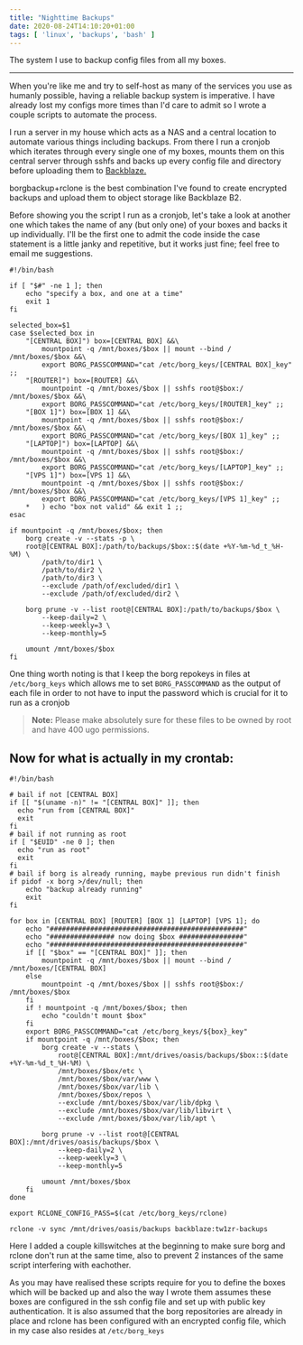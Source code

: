 ```yaml
---
title: "Nighttime Backups"
date: 2020-08-24T14:10:20+01:00
tags: [ 'linux', 'backups', 'bash' ]
---
```

The system I use to backup config files from all my boxes.

* * *

When you're like me and try to self-host as many of the services you use as humanly possible, having a reliable backup system is imperative. I have already lost my configs more times than I'd care to admit so I wrote a couple scripts to automate the process.

I run a server in my house which acts as a NAS and a central location to automate various things including backups. From there I run a cronjob which iterates through every single one of my boxes, mounts them on this central server through sshfs and backs up every config file and directory before uploading them to [Backblaze.](https://backblaze.com)

borgbackup+rclone is the best combination I've found to create encrypted backups and upload them to object storage like Backblaze B2.

Before showing you the script I run as a cronjob, let's take a look at another one which takes the name of any (but only one) of your boxes and backs it up individually. I'll be the first one to admit the code inside the case statement is a little janky and repetitive, but it works just fine; feel free to email me suggestions.

~~~
#!/bin/bash

if [ "$#" -ne 1 ]; then
    echo "specify a box, and one at a time"
    exit 1
fi

selected_box=$1
case $selected_box in
	"[CENTRAL BOX]") box=[CENTRAL BOX] &&\
		mountpoint -q /mnt/boxes/$box || mount --bind / /mnt/boxes/$box &&\
		export BORG_PASSCOMMAND="cat /etc/borg_keys/[CENTRAL BOX]_key" ;;
	"[ROUTER]") box=[ROUTER] &&\
		mountpoint -q /mnt/boxes/$box || sshfs root@$box:/ /mnt/boxes/$box &&\
		export BORG_PASSCOMMAND="cat /etc/borg_keys/[ROUTER]_key" ;;
	"[BOX 1]") box=[BOX 1] &&\
		mountpoint -q /mnt/boxes/$box || sshfs root@$box:/ /mnt/boxes/$box &&\
		export BORG_PASSCOMMAND="cat /etc/borg_keys/[BOX 1]_key" ;;
	"[LAPTOP]") box=[LAPTOP] &&\
		mountpoint -q /mnt/boxes/$box || sshfs root@$box:/ /mnt/boxes/$box &&\
		export BORG_PASSCOMMAND="cat /etc/borg_keys/[LAPTOP]_key" ;;
	"[VPS 1]") box=[VPS 1] &&\
		mountpoint -q /mnt/boxes/$box || sshfs root@$box:/ /mnt/boxes/$box &&\
		export BORG_PASSCOMMAND="cat /etc/borg_keys/[VPS 1]_key" ;;
	*	) echo "box not valid" && exit 1 ;;
esac

if mountpoint -q /mnt/boxes/$box; then
	borg create -v --stats -p \
	root@[CENTRAL BOX]:/path/to/backups/$box::$(date +%Y-%m-%d_t_%H-%M) \
		/path/to/dir1 \
		/path/to/dir2 \
		/path/to/dir3 \
		--exclude /path/of/excluded/dir1 \
		--exclude /path/of/excluded/dir2 \

	borg prune -v --list root@[CENTRAL BOX]:/path/to/backups/$box \
		--keep-daily=2 \
		--keep-weekly=3 \
		--keep-monthly=5

	umount /mnt/boxes/$box
fi
~~~

One thing worth noting is that I keep the borg repokeys in files at `/etc/borg_keys` which allows me to set `BORG_PASSCOMMAND` as the output of each file in order to not have to input the password which is crucial for it to run as a cronjob

> **Note:** Please make absolutely sure for these files to be owned by root and have 400 ugo permissions.

Now for what is actually in my crontab:
---------------------------------------

~~~
#!/bin/bash

# bail if not [CENTRAL BOX]
if [[ "$(uname -n)" != "[CENTRAL BOX]" ]]; then
  echo "run from [CENTRAL BOX]"
  exit
fi
# bail if not running as root
if [ "$EUID" -ne 0 ]; then
  echo "run as root"
  exit
fi
# bail if borg is already running, maybe previous run didn't finish
if pidof -x borg >/dev/null; then
    echo "backup already running"
    exit
fi

for box in [CENTRAL BOX] [ROUTER] [BOX 1] [LAPTOP] [VPS 1]; do
	echo "################################################"
	echo "################ now doing $box ################"
	echo "################################################"
	if [[ "$box" == "[CENTRAL BOX]" ]]; then
		mountpoint -q /mnt/boxes/$box || mount --bind / /mnt/boxes/[CENTRAL BOX]
	else
		mountpoint -q /mnt/boxes/$box || sshfs root@$box:/ /mnt/boxes/$box
	fi
	if ! mountpoint -q /mnt/boxes/$box; then 
		echo "couldn't mount $box"
	fi
	export BORG_PASSCOMMAND="cat /etc/borg_keys/${box}_key"
	if mountpoint -q /mnt/boxes/$box; then
		borg create -v --stats \
			root@[CENTRAL BOX]:/mnt/drives/oasis/backups/$box::$(date +%Y-%m-%d_t_%H-%M) \
			/mnt/boxes/$box/etc \
			/mnt/boxes/$box/var/www \
			/mnt/boxes/$box/var/lib \
			/mnt/boxes/$box/repos \
			--exclude /mnt/boxes/$box/var/lib/dpkg \
			--exclude /mnt/boxes/$box/var/lib/libvirt \
			--exclude /mnt/boxes/$box/var/lib/apt \

		borg prune -v --list root@[CENTRAL BOX]:/mnt/drives/oasis/backups/$box \
			--keep-daily=2 \
			--keep-weekly=3 \
			--keep-monthly=5

		umount /mnt/boxes/$box
	fi
done

export RCLONE_CONFIG_PASS=$(cat /etc/borg_keys/rclone)

rclone -v sync /mnt/drives/oasis/backups backblaze:tw1zr-backups
~~~

Here I added a couple killswitches at the beginning to make sure borg and rclone don't run at the same time, also to prevent 2 instances of the same script interfering with eachother.

As you may have realised these scripts require for you to define the boxes which will be backed up and also the way I wrote them assumes these boxes are configured in the ssh config file and set up with public key authentication. It is also assumed that the borg repositories are already in place and rclone has been configured with an encrypted config file, which in my case also resides at `/etc/borg_keys`
